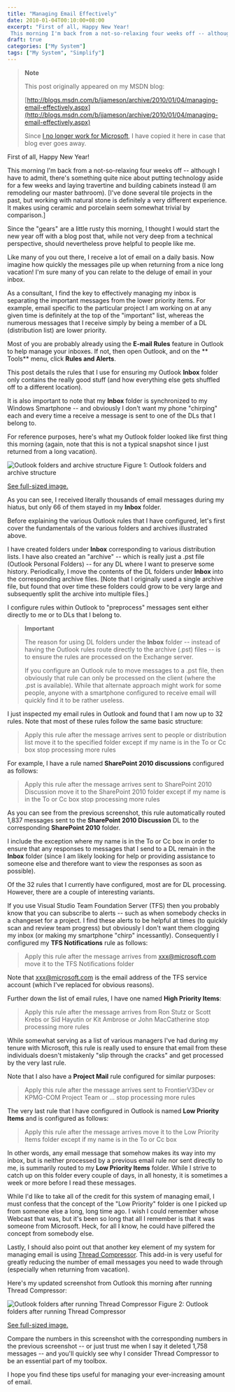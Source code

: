 ```yaml
---
title: "Managing Email Effectively"
date: 2010-01-04T00:10:00+08:00
excerpt: "First of all, Happy New Year! 
 This morning I'm back from a not-so-relaxing four weeks off -- although I have to admit, there's something quite nice about putting technology aside for a few weeks and laying travertine and building cabinets instead ..."
draft: true
categories: ["My System"]
tags: ["My System", "Simplify"]
---
```


> **Note**
>
> This post originally appeared on my MSDN blog:
>
> [http://blogs.msdn.com/b/jjameson/archive/2010/01/04/managing-email-effectively.aspx](http://blogs.msdn.com/b/jjameson/archive/2010/01/04/managing-email-effectively.aspx)
>
> Since [I no longer work for Microsoft](/blog/jjameson/2011/09/02/last-day-with-microsoft), I have copied it here in case that blog                 ever goes away.

First of all, Happy New Year!

This morning I'm back from a not-so-relaxing four weeks off -- although I have to         admit, there's something quite nice about putting technology aside for a few weeks         and laying travertine and building cabinets instead (I am remodeling our master         bathroom). [I've done several tile projects in the past, but working with natural         stone is definitely a very different experience. It makes using ceramic and porcelain         seem somewhat trivial by comparison.]

Since the "gears" are a little rusty this morning, I thought I would start the new         year off with a blog post that, while not very deep from a technical perspective,         should nevertheless prove helpful to people like me.

Like many of you out there, I receive a lot of email on a daily basis. Now imagine         how quickly the messages pile up when returning from a nice long vacation! I'm sure         many of you can relate to the deluge of email in your inbox.

As a consultant, I find the key to effectively managing my inbox is separating the         important messages from the lower priority items. For example, email specific to         the particular project I am working on at any given time is definitely at the top         of the "important" list, whereas the numerous messages that I receive simply by         being a member of a DL (distribution list) are lower priority.

Most of you are probably already using the **E-mail Rules** feature         in Outlook to help manage your inboxes. If not, then open Outlook, and on the **            Tools** menu, click **Rules and Alerts**.

This post details the rules that I use for ensuring my Outlook **Inbox**         folder only contains the really good stuff (and how everything else gets shuffled         off to a different location).

It is also important to note that my **Inbox** folder is synchronized         to my Windows Smartphone -- and obviously I don't want my phone "chirping" each         and every time a receive a message is sent to one of the DLs that I belong to.

For reference purposes, here's what my Outlook folder looked like first thing this         morning (again, note that this is not a typical snapshot since I just returned from         a long vacation).

![Outlook folders and archive structure](https://www.technologytoolbox.com/blog/images/www_technologytoolbox_com/blog/jjameson/15/r_Outlook-folders-and-archive-structure.png)
Figure 1: Outlook folders and archive structure

[See full-sized image.](/blog/images/www_technologytoolbox_com/blog/jjameson/15/o_Outlook-folders-and-archive-structure.png)

As you can see, I received literally thousands of email messages during my hiatus,         but only 66 of them stayed in my **Inbox** folder.

Before explaining the various Outlook rules that I have configured, let's first         cover the fundamentals of the various folders and archives illustrated above.

I have created folders under **Inbox** corresponding to various distribution         lists. I have also created an "archive" -- which is really just a .pst file (Outlook         Personal Folders) -- for any DL where I want to preserve some history. Periodically,         I move the contents of the DL folders under **Inbox** into the corresponding         archive files. [Note that I originally used a single archive file, but found that         over time these folders could grow to be very large and subsequently split the archive         into multiple files.]

I configure rules within Outlook to "preprocess" messages sent either directly to         me or to DLs that I belong to.

> **Important**
>
> The reason for using DL folders under the **Inbox** folder -- instead of having the Outlook rules route directly to the archive (.pst) files -- is to ensure the rules are processed on the Exchange server.
>
> If you configure an Outlook rule to move messages to a .pst file, then obviously                 that rule can only be processed on the client (where the .pst is available). While                 that alternate approach might work for some people, anyone with a smartphone configured                 to receive email will quickly find it to be rather useless.

I just inspected my email rules in Outlook and found that I am now up to 32 rules.         Note that most of these rules follow the same basic structure:

> Apply this rule after the message arrives
> sent to people or distribution list
> move it to the specified folder
> except if my name is in the To or Cc box
> stop processing more rules

For example, I have a rule named **SharePoint 2010 discussions** configured         as follows:

> Apply this rule after the message arrives
> sent to SharePoint 2010 Discussion
> move it to the SharePoint 2010 folder
> except if my name is in the To or Cc box
> stop processing more rules

As you can see from the previous screenshot, this rule automatically routed 1,837         messages sent to the **SharePoint 2010 Discussion** DL to the corresponding         **SharePoint 2010** folder.

I include the exception where my name is in the To or Cc box in order to ensure         that any responses to messages that I send to a DL remain in the **Inbox**         folder (since I am likely looking for help or providing assistance to someone else         and therefore want to view the responses as soon as possible).

Of the 32 rules that I currently have configured, most are for DL processing. However,         there are a couple of interesting variants.

If you use Visual Studio Team Foundation Server (TFS) then you probably know that         you can subscribe to alerts -- such as when somebody checks in a changeset for a         project. I find these alerts to be helpful at times (to quickly scan and review         team progress) but obviously I don't want them clogging my inbox (or making my smartphone         "chirp" incessantly). Consequently I configured my **TFS Notifications**         rule as follows:

> Apply this rule after the message arrives
> from [xxx@microsoft.com](mailto:xxx@microsoft.com)
> move it to the TFS Notifications folder

Note that [xxx@microsoft.com](mailto:xxx@microsoft.com) is the email         address of the TFS service account (which I've replaced for obvious reasons).

Further down the list of email rules, I have one named **High Priority Items**:

> Apply this rule after the message arrives
> from Ron Stutz or Scott Krebs or Sid Hayutin or Kit Ambrose or John MacCatherine
> stop processing more rules

While somewhat serving as a list of various managers I've had during my tenure with         Microsoft, this rule is really used to ensure that email from these individuals         doesn't mistakenly "slip through the cracks" and get processed by the very last         rule.

Note that I also have a **Project Mail** rule configured for similar         purposes:

> Apply this rule after the message arrives
> sent to FrontierV3Dev or KPMG-COM Project Team or ...
> stop processing more rules

The very last rule that I have configured in Outlook is named **Low Priority Items** and is configured as follows:

> Apply this rule after the message arrives
> move it to the Low Priority Items folder
> except if my name is in the To or Cc box

In other words, any email message that somehow makes its way into my inbox, but         is neither processed by a previous email rule nor sent directly to me, is summarily         routed to my **Low Priority Items** folder. While I strive to catch         up on this folder every couple of days, in all honesty, it is sometimes a week or         more before I read these messages.

While I'd like to take all of the credit for this system of managing email, I must         confess that the concept of the "Low Priority" folder is one I picked up from someone         else a long, long time ago. I wish I could remember whose Webcast that was, but         it's been so long that all I remember is that it was someone from Microsoft. Heck,         for all I know, he could have pilfered the concept from somebody else.

Lastly, I should also point out that another key element of my system for managing         email is using [Thread Compressor](http://blogs.technet.com/ewan/archive/2007/04/23/thread-compressor-for-outlook-do-you-want-it.aspx). This add-in is very useful for greatly reducing the number         of email messages you need to wade through (especially when returning from vacation).

Here's my updated screenshot from Outlook this morning after running Thread Compressor:

![Outlook folders after running Thread Compressor](https://www.technologytoolbox.com/blog/images/www_technologytoolbox_com/blog/jjameson/15/r_Outlook-folders-after-Thread-Compressor.png)
Figure 2: Outlook folders after running Thread Compressor

[See full-sized image.](/blog/images/www_technologytoolbox_com/blog/jjameson/15/o_Outlook-folders-after-Thread-Compressor.png)

Compare the numbers in this screenshot with the corresponding numbers in the previous         screenshot -- or just trust me when I say it deleted 1,758 messages -- and you'll         quickly see why I consider Thread Compressor to be an essential part of my toolbox.

I hope you find these tips useful for managing your ever-increasing amount of email.

